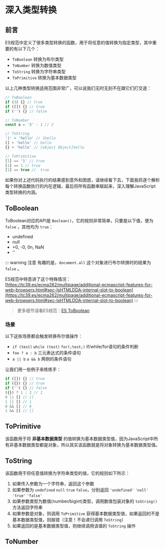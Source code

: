 # 深入类型转换

## 前言

ES规范中定义了很多类型转换的函数，用于将任意的值转换为指定类型，其中重要的有以下几个：

- `ToBoolean` 转换为布尔类型
- `ToNumber` 转换为数值类型
- `ToString` 转换为字符串类型
- `ToPrimitive` 转换为基本数据类型

以上几种类型转换适用范围非常广，可以说我们无时无刻不在跟它们打交道：

```js
// ToBoolean
if (3) {} // true
if ([]) {} // true
if ('') {} // false

// ToNumber
const a = '3' - 1 // 2

// ToString
'1' + 'hello' // 1hello
[] + 'hello' // hello
{} + 'hello' // [object Object]hello

// ToPrimitive
[1] == '1' // true
[1] == 1 // true
[1] == true //  true
```

如果你对上述代码执行的结果感到意外和困惑，请继续看下去，下面我将逐个解析每个转换函数执行的内在逻辑，最后将所有函数串联起来，深入理解JavaScript类型转换的内涵。

## ToBoolean

ToBoolean对应的API是 `Boolean()`，它的规则非常简单，只要是以下值，便为 `false` ，其他均为 `true`：

- undefined
- null
- +0, -0, 0n, NaN
- ''

::: warning 注意
有趣的是，`document.all` 这个对象进行布尔转换时的结果为 `false` 。

ES规范中特意讲了这个特殊情况：[https://tc39.es/ecma262/multipage/additional-ecmascript-features-for-web-browsers.html#sec-IsHTMLDDA-internal-slot-to-boolean](https://tc39.es/ecma262/multipage/additional-ecmascript-features-for-web-browsers.html#sec-IsHTMLDDA-internal-slot-to-boolean)
:::

> 更多细节请看ES规范：[ES ToBoolean](https://tc39.es/ecma262/multipage/abstract-operations.html#sec-toboolean)

### 场景

以下这些场景都会触发转换布尔值操作：

- `if (test)` `while (test)` `for(;test;)` if/while/for语句的条件判断
- `foo ? a : b` 三元表达式的条件语句
- `a || b` `a && b` 两侧的条件语句

让我们用一些例子来练练手：

```js
if ([]) {} // true
if ({}) {} // true
if ('') {} // false
({}) ? 1 : 2 // 1
0 || [] // []
1 || [] // 1
0 && [] // 0
1 && [] // []
```

## ToPrimitive

该函数用于将 **非基本数据类型** 的值转换为基本数据类型值，因为JavaScript中所有非基本数据类型都是对象，所以其实该函数就是将对象转换为基本数据类型值。



## ToString

该函数用于将任意值转换为字符串类型的值，它的规则如下所示：

1. 如果传入参数为一个字符串，返回这个参数
2. 如果参数为 `undefined` `null` `true` `false`，分别返回 `'undefined'` `'null'` `'true'` `'false'`
3. 如果参数类型为数值(number/bigint)类型，调用数值包装对象的 `toString()` 方法返回字符串
4. 如果参数是对象，则调用 `ToPrimitive` 获得基本数据类型值，如果返回的不是基本数据类型值，则报错（注意！不会递归调用 `ToString`）
5. 如果返回的是基本数据类型值，则继续调用该值的 `ToString` 操作




## ToNumber

<Todo />

